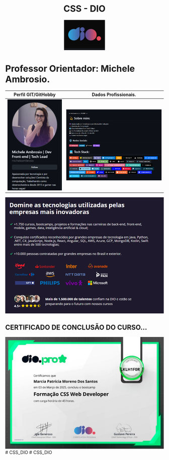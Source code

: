 
<div align="center"><h1>CSS - DIO</h1><img src="assets/icon-dio.png" alt="Icone DO CURSO CSS DA DIO"></div>


Professor Orientador: Michele Ambrosio.
=======



| Perfil GIT/GitHobby | Dados Profissionais. |
|---------------------------------------------|----------------------------------------| 
|<a href="https://github.com/micheleambrosio"> <img src="./assets/foto_orientadora.png" alt="Foto do pefil Michele Ambrosio"></a> | <a href="https://github.com/micheleambrosio"><Img src="./assets/perfil-orientadora.png" alt="Dados porfissionais do professor"></a> |

<img src="./assets/parcerias-dio.png" alt="Info placar da DIO">

## CERTIFICADO DE CONCLUSÃO DO CURSO...
<img src="./assets/certificado.png" alt="Certificado de conclusão do curso de Logica de Programação">
# CSS_DIO
# CSS_DIO
